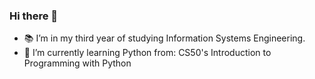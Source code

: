 ### Hi there 👋

<!--
**LukBlan/LukBlan** is a ✨ _special_ ✨ repository because its `README.md` (this file) appears on your GitHub profile.
-->

- :books: I’m in my third year of studying Information Systems Engineering.
- 🌱 I’m currently learning Python from: CS50's Introduction to Programming with Python
